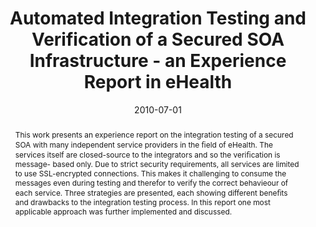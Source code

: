 ---
abstract: This work presents an experience report on the  integration testing of a
  secured SOA with many independent  service providers in the &#64257;eld of eHealth.
  The services itself are  closed-source to the integrators and so the veri&#64257;cation
  is message-  based only. Due to strict security requirements, all services  are
  limited to use SSL-encrypted connections. This makes it  challenging to consume
  the messages even during testing and  therefor to verify the correct behavieour
  of each service. Three  strategies are presented, each showing different bene&#64257;ts
  and  drawbacks to the integration testing process. In this report  one most applicable
  approach was further implemented and  discussed.
authors:
- Mario Bernhart
- Thomas Artner
- Andreas Mauczka
- Thomas Grechenig
date: '2010-07-01'
featured: false
links:
- name: Publik
  url: https://publik.tuwien.ac.at/showentry.php?ID=193378&lang=2
publication_types:
- '1'
publishDate: '2010-07-01'
title: Automated Integration Testing and Verification of a Secured SOA Infrastructure
  - an Experience Report in eHealth
url_pdf: ''
---